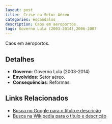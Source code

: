 ```yaml
---
layout: post
title:  Crise no Setor Aéreo
categories: escandalos
description: Caos em aeroportos.
tags: Governo Lula (2003-2014),2006-2007
---
```


Caos em aeroportos.

## Detalhes
- **Governo**: Governo Lula (2003-2014)
- **Envolvidos**: Setor aéreo.
- **Consequências**: Reformas.

## Links Relacionados
- [Busca no Google para o título e descrição](https://www.google.com/search?q=Crise%20no%20Setor%20A%C3%A9reo%20Caos%20em%20aeroportos.%20Governo%20Lula%20%282003-2014%29)
- [Busca na Wikipedia para o título e descrição](https://en.wikipedia.org/w/index.php?search=Crise%20no%20Setor%20A%C3%A9reo%20Caos%20em%20aeroportos.%20Governo%20Lula%20%282003-2014%29)
